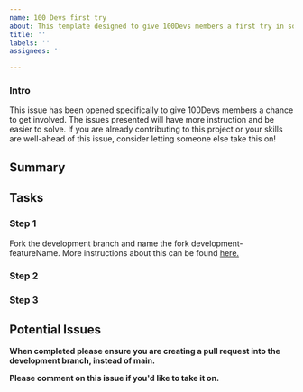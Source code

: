 ```yaml
---
name: 100 Devs first try
about: This template designed to give 100Devs members a first try in solving the issue
title: ''
labels: ''
assignees: ''

---
```


### Intro
This issue has been opened specifically to give 100Devs members a chance to get involved. The issues presented will have more instruction and be easier to solve. If you are already contributing to this project or your skills are well-ahead of this issue, consider letting someone else take this on!

## Summary

## Tasks

### Step 1
Fork the development branch and name the fork development-featureName. More instructions about this can be found [here.](https://github.com/Caleb-Cohen/Together/blob/development/docs/CONTRIBUTING.md)

### Step 2

### Step 3

## Potential Issues

**When completed please ensure you are creating a pull request into the development branch, instead of main.**

**Please comment on this issue if you'd like to take it on.**
